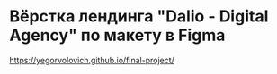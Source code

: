 # Вёрстка лендинга "Dalio - Digital Agency" по макету в Figma

https://yegorvolovich.github.io/final-project/
